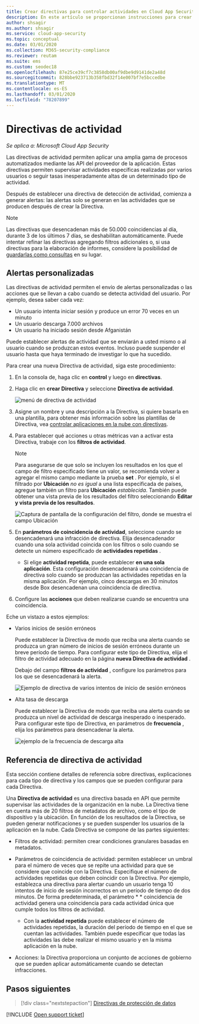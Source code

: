 ```yaml
---
title: Crear directivas para controlar actividades en Cloud App Security
description: En este artículo se proporcionan instrucciones para crear y trabajar con directivas de actividad.
author: shsagir
ms.author: shsagir
ms.service: cloud-app-security
ms.topic: conceptual
ms.date: 03/01/2020
ms.collection: M365-security-compliance
ms.reviewer: reutam
ms.suite: ems
ms.custom: seodec18
ms.openlocfilehash: 87e25ce39cf7c3858db00af9dbe9d9141de2a48d
ms.sourcegitcommit: 828bbe923713b358fbd32f14e007bf7e5bccedbe
ms.translationtype: MT
ms.contentlocale: es-ES
ms.lasthandoff: 03/01/2020
ms.locfileid: "78207899"
---
```

# <a name="activity-policies"></a>Directivas de actividad

*Se aplica a: Microsoft Cloud App Security*

Las directivas de actividad permiten aplicar una amplia gama de procesos automatizados mediante las API del proveedor de la aplicación. Estas directivas permiten supervisar actividades específicas realizadas por varios usuarios o seguir tasas inesperadamente altas de un determinado tipo de actividad.

Después de establecer una directiva de detección de actividad, comienza a generar alertas: las alertas solo se generan en las actividades que se producen después de crear la Directiva.

> [!NOTE]
> Las directivas que desencadenan más de 50.000 coincidencias al día, durante 3 de los últimos 7 días, se deshabilitan automáticamente. Puede intentar refinar las directivas agregando filtros adicionales o, si usa directivas para la elaboración de informes, considere la posibilidad de [guardarlas como consultas](activity-filters-queries.md#activity-queries) en su lugar.

## <a name="custom-alerts"></a>Alertas personalizadas

Las directivas de actividad permiten el envío de alertas personalizadas o las acciones que se llevan a cabo cuando se detecta actividad del usuario. Por ejemplo, desea saber cada vez:

- Un usuario intenta iniciar sesión y produce un error 70 veces en un minuto
- Un usuario descarga 7.000 archivos
- Un usuario ha iniciado sesión desde Afganistán

Puede establecer alertas de actividad que se enviarán a usted mismo o al usuario cuando se produzcan estos eventos. Incluso puede suspender el usuario hasta que haya terminado de investigar lo que ha sucedido.

Para crear una nueva Directiva de actividad, siga este procedimiento:

1. En la consola de, haga clic en **control** y luego en **directivas**.

2. Haga clic en **crear Directiva** y seleccione **Directiva de actividad**.

     ![menú de directiva de actividad](media/activity-policy-menu.png)

3. Asigne un nombre y una descripción a la Directiva, si quiere basarla en una plantilla, para obtener más información sobre las plantillas de Directiva, vea [controlar aplicaciones en la nube con directivas](control-cloud-apps-with-policies.md).

4. Para establecer qué acciones u otras métricas van a activar esta Directiva, trabaje con los **filtros de actividad**.
    > [!NOTE]
    > Para asegurarse de que solo se incluyen los resultados en los que el campo de filtro especificado tiene un valor, se recomienda volver a agregar el mismo campo mediante la prueba **set** . Por ejemplo, si el filtrado por **Ubicación** *no es igual* a una lista especificada de países, agregue también un filtro para **Ubicación** *establecida*. También puede obtener una vista previa de los resultados del filtro seleccionando **Editar y vista previa de los resultados**.
    >
    > ![Captura de pantalla de la configuración del filtro, donde se muestra el campo Ubicación](media/activity-example-location-isset.png)

5. En **parámetros de coincidencia de actividad**, seleccione cuando se desencadenará una infracción de directiva. Elija desencadenador cuando una sola actividad coincida con los filtros o solo cuando se detecte un número especificado de **actividades repetidas** .
    - Si elige **actividad repetida**, puede establecer **en una sola aplicación**. Esta configuración desencadenará una coincidencia de directiva solo cuando se produzcan las actividades repetidas en la misma aplicación. Por ejemplo, cinco descargas en 30 minutos desde Box desencadenan una coincidencia de directiva.

6. Configure las **acciones** que deben realizarse cuando se encuentra una coincidencia.

Eche un vistazo a estos ejemplos:

- Varios inicios de sesión erróneos

    Puede establecer la Directiva de modo que reciba una alerta cuando se produzca un gran número de inicios de sesión erróneos durante un breve período de tiempo. Para configurar este tipo de Directiva, elija el filtro de actividad adecuado en la página **nueva Directiva de actividad** .

    Debajo del campo **filtros de actividad** , configure los parámetros para los que se desencadenará la alerta.

    ![Ejemplo de directiva de varios intentos de inicio de sesión erróneos](media/multiple-failed-log-on-attempts-policy-example.png "ejemplo de directiva de varios intentos de inicio de sesión erróneos")

- Alta tasa de descarga

    Puede establecer la Directiva de modo que reciba una alerta cuando se produzca un nivel de actividad de descarga inesperado o inesperado. Para configurar este tipo de Directiva, en parámetros de **frecuencia** , elija los parámetros para desencadenar la alerta.

    ![ejemplo de la frecuencia de descarga alta](media/high-download-rate-example.png "ejemplo de la frecuencia de descarga alta")

## <a name="activity-policy-reference"></a>Referencia de directiva de actividad

Esta sección contiene detalles de referencia sobre directivas, explicaciones para cada tipo de directiva y los campos que se pueden configurar para cada Directiva.

Una **Directiva de actividad** es una directiva basada en API que permite supervisar las actividades de la organización en la nube. La Directiva tiene en cuenta más de 20 filtros de metadatos de archivo, como el tipo de dispositivo y la ubicación. En función de los resultados de la Directiva, se pueden generar notificaciones y se pueden suspender los usuarios de la aplicación en la nube.
Cada Directiva se compone de las partes siguientes:

- Filtros de actividad: permiten crear condiciones granulares basadas en metadatos.

- Parámetros de coincidencia de actividad: permiten establecer un umbral para el número de veces que se repite una actividad para que se considere que coincide con la Directiva.  Especifique el número de actividades repetidas que deben coincidir con la Directiva. Por ejemplo, establezca una directiva para alertar cuando un usuario tenga 10 intentos de inicio de sesión incorrectos en un período de tiempo de dos minutos. De forma predeterminada, el parámetro * * coincidencia de actividad genera una coincidencia para cada actividad única que cumple todos los filtros de actividad.

  - Con la **actividad repetida** puede establecer el número de actividades repetidas, la duración del período de tiempo en el que se cuentan las actividades. También puede especificar que todas las actividades las debe realizar el mismo usuario y en la misma aplicación en la nube.

- Acciones: la Directiva proporciona un conjunto de acciones de gobierno que se pueden aplicar automáticamente cuando se detectan infracciones.

## <a name="next-steps"></a>Pasos siguientes

> [!div class="nextstepaction"]
> [Directivas de protección de datos](data-protection-policies.md)

[!INCLUDE [Open support ticket](includes/support.md)]

